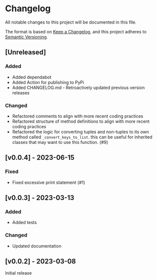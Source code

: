 # Changelog

All notable changes to this project will be documented in this file.

The format is based on [Keep a Changelog](https://keepachangelog.com/en/1.1.0/),
and this project adheres to [Semantic Versioning](https://semver.org/spec/v2.0.0.html).

## [Unreleased]

### Added

- Added dependabot
- Added Action for publishing to PyPi
- Added CHANGELOG.md - Retroactively updated previous version releases

### Changed

- Refactored comments to align with more recent coding practices
- Refactored structure of method definitions to align with more recent coding practices
- Refactored the logic for converting tuples and non-tuples to its own method called `_convert_keys_to_list`. this can be useful for inherited classes that may want to use this function. (#9)

## [v0.0.4] - 2023-06-15

### Fixed

- Fixed excessive print statement (#1)

## [v0.0.3] - 2023-03-13

### Added

- Added tests

### Changed

- Updated documentation

## [v0.0.2] - 2023-03-08

Initial release